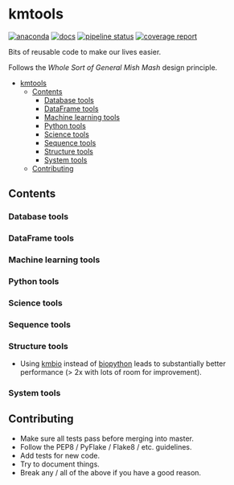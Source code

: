 # kmtools

[![anaconda](https://img.shields.io/conda/dn/kimlab/kmtools.svg)](https://anaconda.org/kimlab/kmtools/)
[![docs](https://img.shields.io/badge/docs-v0.2.3-blue.svg?version=latest)](https://kimlab.gitlab.io/kmtools/v0.2.3/)
[![pipeline status](https://gitlab.com/kimlab/kmtools/badges/v0.2.3/pipeline.svg)](https://gitlab.com/kimlab/kmtools/commits/v0.2.3/)
[![coverage report](https://gitlab.com/kimlab/kmtools/badges/v0.2.3/coverage.svg)](https://kimlab.gitlab.io/kmtools/v0.2.3/htmlcov/)

Bits of reusable code to make our lives easier.

Follows the _Whole Sort of General Mish Mash_ design principle.

- [kmtools](#kmtools)
  - [Contents](#contents)
    - [Database tools](#database-tools)
    - [DataFrame tools](#dataframe-tools)
    - [Machine learning tools](#machine-learning-tools)
    - [Python tools](#python-tools)
    - [Science tools](#science-tools)
    - [Sequence tools](#sequence-tools)
    - [Structure tools](#structure-tools)
    - [System tools](#system-tools)
  - [Contributing](#contributing)

## Contents

### Database tools

### DataFrame tools

### Machine learning tools

### Python tools

### Science tools

### Sequence tools

### Structure tools

- Using [kmbio](https://github.com/kimlaborg/kmbio) instead of [biopython](https://github.com/biopython/biopython) leads to substantially better performance (> 2x with lots of room for improvement).

### System tools

## Contributing

- Make sure all tests pass before merging into master.
- Follow the PEP8 / PyFlake / Flake8 / etc. guidelines.
- Add tests for new code.
- Try to document things.
- Break any / all of the above if you have a good reason.
